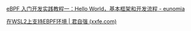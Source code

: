 [eBPF 入门开发实践教程一：Hello World，基本框架和开发流程 - eunomia](https://eunomia.dev/zh/tutorials/1-helloworld/)

[在WSL2上支持EBPF环境 | 君自强 (xxfe.com)](https://www.xxfe.com/posts/20230503-ebpf-on-wsl2/)
